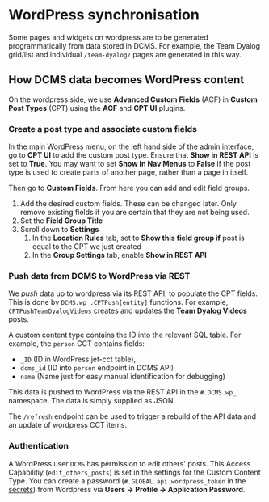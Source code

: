 # WordPress synchronisation
Some pages and widgets on wordpress are to be generated programmatically from data stored in DCMS. For example, the Team Dyalog grid/list and individual `/team-dyalog/` pages are generated in this way.

## How DCMS data becomes WordPress content
On the wordpress side, we use **Advanced Custom Fields** (ACF) in **Custom Post Types** (CPT) using the **ACF** and **CPT UI** plugins.

### Create a post type and associate custom fields
In the main WordPress menu, on the left hand side of the admin interface, go to **CPT UI** to add the custom post type. Ensure that **Show in REST API** is set to **True**. You may want to set **Show in Nav Menus** to **False** if the post type is used to create parts of another page, rather than a page in itself.

Then go to **Custom Fields**. From here you can add and edit field groups.

1. Add the desired custom fields. These can be changed later. Only remove existing fields if you are certain that they are not being used.
1. Set the **Field Group Title**
1. Scroll down to  **Settings**
	1. In the **Location Rules** tab, set to **Show this field group if** post is equal to the CPT we just created
	1. In the **Group Settings** tab, enable **Show in REST API**

### Push data from DCMS to WordPress via REST
We *push* data up to wordpress via its REST API, to populate the CPT fields. This is done by `DCMS.wp_.CPTPush[entity]` functions. For example, `CPTPushTeamDyalogVideos` creates and updates the **Team Dyalog Videos** posts.

A custom content type contains the ID into the relevant SQL table. For example, the `person` CCT contains fields:

- `_ID` (ID in WordPress jet-cct table), 
- `dcms_id` (ID into `person` endpoint in DCMS API)
- `name` (Name just for easy manual identification for debugging)

This data is pushed to WordPress via the REST API in the `#.DCMS.wp_` namespace. The data is simply supplied as JSON.

The `/refresh` endpoint can be used to trigger a rebuild of the API data and an update of wordpress CCT items. 

### Authentication
A WordPress user `DCMS` has permission to edit others' posts. This Access Capabilitiy (`edit_others_posts`) is set in the settings for the Custom Content Type. You can create a password (`#.GLOBAL.api.wordpress_token` in the [secrets](secrets.md)) from Wordpress via **Users → Profile → Application Password**.


